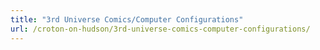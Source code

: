 ```yaml
---
title: "3rd Universe Comics/Computer Configurations"
url: /croton-on-hudson/3rd-universe-comics-computer-configurations/
---
```

